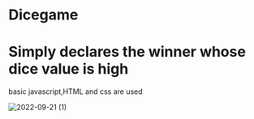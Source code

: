 # Dicegame
#  Simply declares the winner whose dice value is high
basic javascript,HTML and css are used

![2022-09-21 (1)](https://user-images.githubusercontent.com/79556950/191518384-a780479e-ac1d-400b-a573-06a5ba3bdb69.png)

